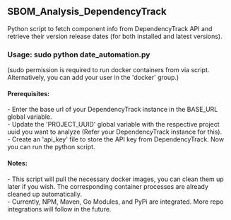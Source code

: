 ## SBOM_Analysis_DependencyTrack
Python script to fetch component info from DependencyTrack API and retrieve their version release dates (for both installed and latest versions).

### Usage: sudo python date_automation.py

(sudo permission is required to run docker containers from via script. Alternatively, you can add your user in the 'docker' group.)

#### Prerequisites: 

\- Enter the base url of your DependencyTrack instance in the BASE\_URL global variable.<br>
\- Update the 'PROJECT\_UUID' global variable with the respective project uuid you want to analyze (Refer your DependencyTrack instance for this).<br>
\- Create an 'api_key' file to store the API key from DependencyTrack. Now you can run the python script.

#### Notes:

\- This script will pull the necessary docker images, you can clean them up later if you wish. The corresponding container processes are already cleaned up automatically.<br>
\- Currently, NPM, Maven, Go Modules, and PyPi are integrated. More repo integrations will follow in the future.
